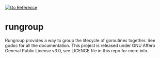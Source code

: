 [![Go Reference](https://pkg.go.dev/badge/github.com/eqrx/rungroup.svg)](https://pkg.go.dev/github.com/eqrx/rungroup)
# rungroup

Rungroup provides a way to group the lifecycle of goroutines together. See godoc for all the documentation.
This project is released under GNU Affero General Public License v3.0, see LICENCE file in this repo for more info.
